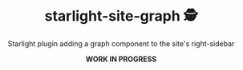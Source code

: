 <div align="center">
  <h1>starlight-site-graph 🕵️</h1>
  <p>Starlight plugin adding a graph component to the site's right-sidebar</p>
</div>

<div align="center">
  <b>WORK IN PROGRESS</b>
</div>
